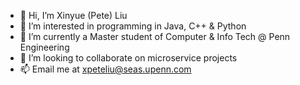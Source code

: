 - 👋 Hi, I’m Xinyue (Pete) Liu
- 👀 I’m interested in programming in Java, C++ & Python
- 🌱 I’m currently a Master student of Computer & Info Tech @ Penn Engineering
- 💞️ I’m looking to collaborate on microservice projects
- 📫 Email me at xpeteliu@seas.upenn.com

<!---
xpeteliu/xpeteliu is a ✨ special ✨ repository because its `README.md` (this file) appears on your GitHub profile.
You can click the Preview link to take a look at your changes.
--->
